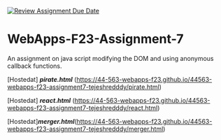 [![Review Assignment Due Date](https://classroom.github.com/assets/deadline-readme-button-24ddc0f5d75046c5622901739e7c5dd533143b0c8e959d652212380cedb1ea36.svg)](https://classroom.github.com/a/Kv-XePEp)
# WebApps-F23-Assignment-7
An assignment on java script modifying the DOM and using anonymous callback functions.

[Hostedat] ***pirate.html*** (https://44-563-webapps-f23.github.io/44563-webapps-f23-assignment7-tejeshredddy/pirate.html)

[Hostedat] ***react.html*** (https://44-563-webapps-f23.github.io/44563-webapps-f23-assignment7-tejeshredddy/react.html)

[Hostedat]***merger.html***(https://44-563-webapps-f23.github.io/44563-webapps-f23-assignment7-tejeshredddy/merger.html)